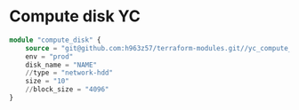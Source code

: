 Compute disk YC
============
```tf
module "compute_disk" {
    source = "git@github.com:h963z57/terraform-modules.git//yc_compute_disk"
    env = "prod"
    disk_name = "NAME"
    //type = "network-hdd"
    size = "10"
    //block_size = "4096"
}
```